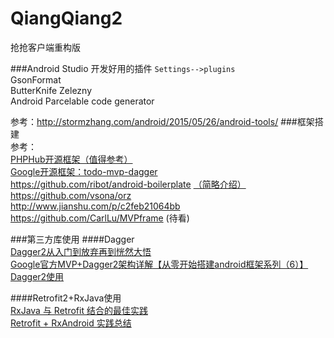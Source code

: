 # QiangQiang2
抢抢客户端重构版

###Android Studio 开发好用的插件
`Settings-->plugins`  
GsonFormat  
ButterKnife Zelezny  
Android Parcelable code generator

参考：http://stormzhang.com/android/2015/05/26/android-tools/
###框架搭建  
参考：  
[PHPHub开源框架（值得参考）](https://github.com/CycloneAxe/phphub-android)  
[Google开源框架：todo-mvp-dagger](https://github.com/googlesamples/android-architecture/tree/todo-mvp-dagger/)  
https://github.com/ribot/android-boilerplate  [（简略介绍）](http://xuyushi.github.io/2016/06/18/Android%20APP%20%E6%96%B0%E6%A1%86%E6%9E%B6/)  
https://github.com/vsona/orz  
http://www.jianshu.com/p/c2feb21064bb  
https://github.com/CarlLu/MVPframe  (待看)  


###第三方库使用
####Dagger  
[Dagger2从入门到放弃再到恍然大悟](http://www.jianshu.com/p/39d1df6c877d)  
[Google官方MVP+Dagger2架构详解【从零开始搭建android框架系列（6）】](http://www.jianshu.com/p/01d3c014b0b1 )  
[Dagger2使用](http://www.jianshu.com/p/c2feb21064bb)  

####Retrofit2+RxJava使用  
[RxJava 与 Retrofit 结合的最佳实践](http://gank.io/post/56e80c2c677659311bed9841?from=timeline&isappinstalled=0&nsukey=g1D1Y6PMp3BW%2B0%2F%2Butx4StSJxcUCTm4%2BN8T7LnPNCCeQEY1lzm6oKvXdbrlAD4E9T%2FB1quV75jJB7H9zjcRxTQ%3D%3D)  
[Retrofit + RxAndroid 实践总结](http://blog.csdn.net/feelang/article/details/51840022)  
